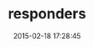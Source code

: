 ---
layout: post
title:  "responders"
repo:   "plataformatec/responders"
date:   2015-02-18 17:28:45
gemurl: http://github.com/plataformatec/responders
---